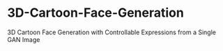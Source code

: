 # 3D-Cartoon-Face-Generation
3D Cartoon Face Generation with Controllable Expressions from a Single GAN Image
